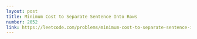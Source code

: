 ```yaml
---
layout: post
title: Minimum Cost to Separate Sentence Into Rows
number: 2052
link: https://leetcode.com/problems/minimum-cost-to-separate-sentence-into-rows
---
```

